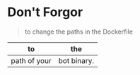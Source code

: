 # Don't Forgor

> to change the paths in the Dockerfile

| to           | the         |
| ------------ | ----------- |
| path of your | bot binary. |